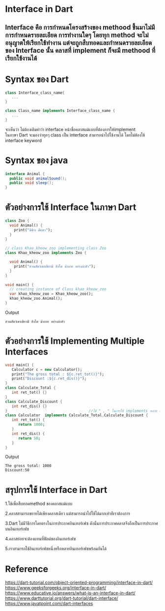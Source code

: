 
# Interface in Dart
Interface คือ การกำหนดโครงสร้างของ methood ขึ้นมาไม่มีการกำหนดรายละเอียด การทำงานใดๆ โดยทุก method จะไม่อนุญาตให้เรียกใช้ทำงาน แต่จะถูกสืบทอดและกำหนดรายละเอียด ของ Interface นั้น คลาสที่ implement ก็จะมี methood ที่เรียกใช้งานได้
-----------------------------------------------------------------------------
# Syntax ของ Dart
```dart
class Interface_class_name{
   ...
}

class Class_name implements Interface_class_name {
   ...
}
```
จะเห็นว่า ไม่ต้องเติมคำว่า interface หน้าชื่อคลาสแม่แบบที่ต้องการให้implement  
 ในภาษา Dart จะมองว่าทุกๆ class เป็น interface สามารถนำไปใช้งานได้ โดยไม่ต้องใช้ interface keyword
# Syntax ของ java 
```java
interface Animal {
  public void animalSound(); 
  public void sleep(); 
}
```
# ตัวอย่างการใช้ Interface ในภาษา Dart
```dart
class Zoo {
  void Animal() {
    print("มีช้าง มีแมว");
  }
}
 
// class Khao_kheow_zoo implementing class Zoo
class Khao_kheow_zoo implements Zoo {

  void Animal() {
    print("สวนสัตว์เขาเขียวมี สิงโต ม้าลาย อย่างล่ะตัว");
  }
}
 
void main() {
  // creating instance of Class khao_kheow_zoo
  var khao_kheow_zoo = Khao_kheow_zoo();
  khao_kheow_zoo.Animal();
}
```
Output
```
สวนสัตว์เขาเขียวมี สิงโต ม้าลาย อย่างล่ะตัว
```
# ตัวอย่างการใช้ Implementing Multiple Interfaces
```dart
void main() { 
   Calculator c = new Calculator(); 
   print("The gross total : ${c.ret_tot()}"); 
   print("Discount :${c.ret_dis()}"); 
}  
class Calculate_Total { 
   int ret_tot() {} 
}  
class Calculate_Discount { 
   int ret_dis() {} 
}                                     //ใช้ " , " ในการใช้ implements หลาย class
class Calculator  implements Calculate_Total,Calculate_Discount { 
   int ret_tot() { 
      return 1000; 
   } 
   int ret_dis() { 
      return 50; 
   } 
}
```
Output
```
The gross total: 1000 
Discount:50 
```
# สรุปการใช้ Interface in Dart
1.ใช้เพื่อสืบทอดmethod ของคลาสแม่แบบ

2.คลาสสามารถขยายได้เพียงคลาสเดียว แต่สามารถนำไปใช้ได้มากเท่าทีเราต้องการ

3.Dart ไม่มีวิธีการโดยตรงในการประกาศอินเทอร์เฟซ ดังนั้นการประกาศคลาสจึงถือเป็นการประกาศบนอินเทอร์เฟซ

4.คลาสย่อยจะต้องแทนที่ฟิลด์ของอินเทอร์เฟซ

5.เราสามารถใช้อินเทอร์เฟซหนึ่งหรือหลายอินเทอร์เฟซพร้อมกันได้
# Reference
https://dart-tutorial.com/object-oriented-programming/interface-in-dart/<br>
https://www.geeksforgeeks.org/interface-in-dart/<br>
https://www.educative.io/answers/what-is-an-interface-in-dart/<br>
https://www.darttutorial.org/dart-tutorial/dart-interface/<br>
https://www.javatpoint.com/dart-interfaces<br>
